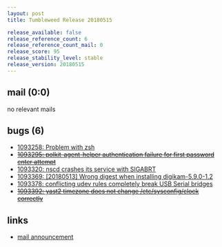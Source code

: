 ```yaml
---
layout: post
title: Tumbleweed Release 20180515

release_available: false
release_reference_count: 6
release_reference_count_mail: 0
release_score: 95
release_stability_level: stable
release_version: 20180515
---
```


## mail (0:0)

no relevant mails

## bugs (6)

<!--more-->

- [1093258: Problem with zsh](https://bugzilla.opensuse.org/show_bug.cgi?id=1093258)
- ~~[1093295: polkit-agent-helper authentication failure for first password enter attempt](https://bugzilla.opensuse.org/show_bug.cgi?id=1093295)~~
- [1093320: nscd crashes its service with SIGABRT](https://bugzilla.opensuse.org/show_bug.cgi?id=1093320)
- [1093369: \[20180513\] Wrong digest when installing digikam-5.9.0-1.2](https://bugzilla.opensuse.org/show_bug.cgi?id=1093369)
- [1093378: conflicting udev rules completely break USB Serial bridges](https://bugzilla.opensuse.org/show_bug.cgi?id=1093378)
- ~~[1093392: yast2 timezone does not change /etc/sysconfig/clock correctly](https://bugzilla.opensuse.org/show_bug.cgi?id=1093392)~~



## links

- [mail announcement](https://lists.opensuse.org/opensuse-factory/2018-05/msg00190.html)
